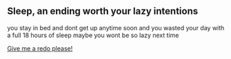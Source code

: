 ## Sleep, an ending worth your lazy intentions

you stay in bed and dont get up anytime soon
and you wasted your day with a full 18 hours of sleep
maybe you wont be so lazy next time

[Give me a redo please!](README.md)